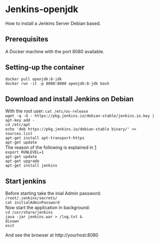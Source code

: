 # Jenkins-openjdk
How to install a Jenkins Server Debian based.
## Prerequisites
A Docker machine with the port 8080 available.
## Setting-up the container
`docker pull openjdk:8-jdk`  
`docker run -it -p 8080:8080 openjdk:8-jdk bash`   
## Download and install Jenkins on Debian
With the root user: 
`cat /etc/os-release`  
`wget -q -O - https://pkg.jenkins.io/debian-stable/jenkins.io.key | apt-key add -`  
`cd /etc/apt`  
`echo 'deb https://pkg.jenkins.io/debian-stable binary/' >> sources.list`  
`apt-get install apt-transport-https`  
`apt-get update`  
The reason of the following is explained in [1]  
`export RUNLEVEL=1`  
`apt-get update`  
`apt-get upgrade`  
`apt-get install jenkins`  
## Start jenkins  
Before starting take the inial Admin password:  
`/root/.jenkins/secrets/`  
`cat initialAdminPassword`   
Now start the application in background:  
`cd /usr/share/jenkins`  
`java -jar jenkins.war > /log.txt &`  
`disown`  
`exit`  

And see the browser at http://yourhost:8080 

[1]: https://wiki.debian.org/it/RunLevel "Handle with RunLevel"  

[2]: https://wiki.jenkins.io/display/JENKINS/Starting+and+Accessing+Jenkins "Starting and Accessing Jenkins 060f9e60f94c498aab8a74a9e3a6c316"

[3]: https://stackoverflow.com/questions/9430559/background-process-in-linux "Start jenkins" 
